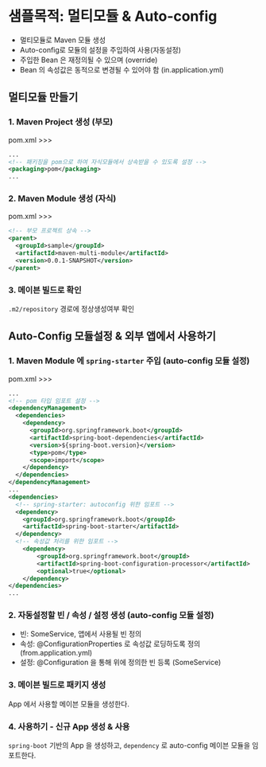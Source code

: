 # 샘플목적: 멀티모듈 & Auto-config
- 멀티모듈로 Maven 모듈 생성
- Auto-config로 모듈의 설정을 주입하여 사용(자동설정)
- 주입한 Bean 은 재정의될 수 있으며 (override)
- Bean 의 속성값은 동적으로 변경될 수 있어야 함 (in.application.yml)

## 멀티모듈 만들기
### 1. Maven Project 생성 (부모)
pom.xml >>>
```xml
...
<!-- 패키징을 pom으로 하여 자식모듈에서 상속받을 수 있도록 설정 -->
<packaging>pom</packaging>
...
```

### 2. Maven Module 생성 (자식)
pom.xml >>>
```xml
<!-- 부모 프로젝트 상속 -->
<parent>
  <groupId>sample</groupId>
  <artifactId>maven-multi-module</artifactId>
  <version>0.0.1-SNAPSHOT</version>
</parent>
```

### 3. 메이븐 빌드로 확인
`.m2/repository` 경로에 정상생성여부 확인

## Auto-Config 모듈설정 & 외부 앱에서 사용하기
### 1. Maven Module 에 `spring-starter` 주입 (auto-config 모듈 설정)
pom.xml >>>
```xml
...
<!-- pom 타입 임포트 설정 -->
<dependencyManagement>
  <dependencies>
    <dependency>
      <groupId>org.springframework.boot</groupId>
      <artifactId>spring-boot-dependencies</artifactId>
      <version>${spring-boot.version}</version>
      <type>pom</type>
      <scope>import</scope>
    </dependency>
  </dependencies>
</dependencyManagement>
...
<dependencies>
  <!-- spring-starter: autoconfig 위한 임포트 -->
  <dependency>
    <groupId>org.springframework.boot</groupId>
    <artifactId>spring-boot-starter</artifactId>
  </dependency>
  <!-- 속성값 처리를 위한 임포트 -->
	<dependency>
		<groupId>org.springframework.boot</groupId>
		<artifactId>spring-boot-configuration-processor</artifactId>
		<optional>true</optional>
	</dependency>
</dependencies>
...
```

### 2. 자동설정할 빈 / 속성 / 설정 생성 (auto-config 모듈 설정)
- 빈: SomeService, 앱에서 사용될 빈 정의
- 속성: @ConfigurationProperties 로 속성값 로딩하도록 정의 (from.application.yml)
- 설정: @Configuration 을 통해 위에 정의한 빈 등록 (SomeService)

### 3. 메이븐 빌드로 패키지 생성
App 에서 사용할 메이븐 모듈을 생성한다.

### 4. 사용하기 - 신규 App 생성 & 사용
`spring-boot` 기반의 App 을 생성하고, `dependency` 로 auto-config 메이븐 모듈을 임포트한다.

